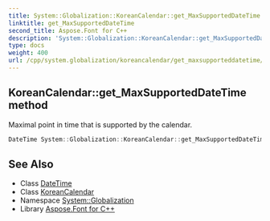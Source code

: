 ```yaml
---
title: System::Globalization::KoreanCalendar::get_MaxSupportedDateTime method
linktitle: get_MaxSupportedDateTime
second_title: Aspose.Font for C++
description: 'System::Globalization::KoreanCalendar::get_MaxSupportedDateTime method. Maximal point in time that is supported by the calendar in C++.'
type: docs
weight: 400
url: /cpp/system.globalization/koreancalendar/get_maxsupporteddatetime/
---
```

## KoreanCalendar::get_MaxSupportedDateTime method


Maximal point in time that is supported by the calendar.

```cpp
DateTime System::Globalization::KoreanCalendar::get_MaxSupportedDateTime() const override
```

## See Also

* Class [DateTime](../../../system/datetime/)
* Class [KoreanCalendar](../)
* Namespace [System::Globalization](../../)
* Library [Aspose.Font for C++](../../../)
